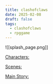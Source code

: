 ```yaml
---
title: clashofclaws
date: 2025-02-08
draft: false
tags:
  - clashofclaws
  - rpggame
---
```

![[splash_page.png]]

[Characters:](Characters.md)

[Scenes:](Scenes.md)

[Main Story:](Main%20Story.md)